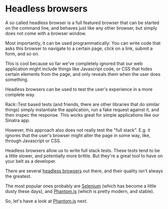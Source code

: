 # Headless browsers

A so called headless browser is a full featured browser that can be started
on the command line, and behaves just like any other browser, but simply does
not come with a browser window.

Most importantly, it can be used programmatically: You can write code that asks
this browser to navigate to a certain page, click on a link, submit a form, and
so on.

This is cool because so far we've completely ignored that our web application
might include things like Javascript code, or CSS that hides certain elements
from the page, and only reveals them when the user does something.

Headless browsers can be used to test the user's experience in a more complete
way.

Rack::Test based tests (and friends, there are other libraries that do similar
things) simply instantiate the application, run a fake request against it, and
then inspec the response. This works great for simple applications like our
Sinatra app.

However, this approach also does not really test the "full stack". E.g. it
ignores that the user's browser might alter the page in some way, like, through
Javascript or CSS.

Headless browsers allow us to write full stack tests. These tests tend to be a
little slower, and potentially more brittle. But they're a great tool to have
on your belt as a developer.

There are several [headless browsers](https://github.com/dhamaniasad/HeadlessBrowsers)
out there, and their quality isn't always the greatest.

The most popular ones probably are [Selenium](http://docs.seleniumhq.org/)
(which has become a little dusty these days), and [Phantom.js](http://phantomjs.org/)
(which is pretty modern, and stable).

So, let's have a look at [Phantom.js](http://phantomjs.org/) next.

